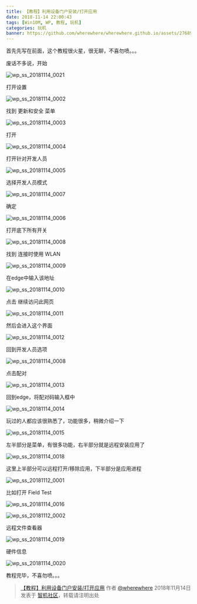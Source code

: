 ```yaml
---
title: 【教程】利用设备门户安装/打开应用
date: 2018-11-14 22:00:43
tags: [Win10M, WP, 教程, 玩机]
categories: 玩机
banner: https://github.com/wherewhere/wherewhere.github.io/assets/27689196/8b116474-8f6e-4d67-a5e1-3fb0a10a6017
---
```

首先先写在前面，这个教程很火星，很无聊，不喜勿喷。。。

废话不多说，开始

![wp_ss_20181114_0021](https://github.com/wherewhere/wherewhere.github.io/assets/27689196/8b116474-8f6e-4d67-a5e1-3fb0a10a6017)

打开设置

![wp_ss_20181114_0002](https://github.com/wherewhere/wherewhere.github.io/assets/27689196/9c6c5170-2f1e-47f1-a1d2-d9fa91d27deb)

找到 更新和安全 菜单<!--more-->

![wp_ss_20181114_0003](https://github.com/wherewhere/wherewhere.github.io/assets/27689196/8bdc8b41-67ac-40e0-b57f-aee1d71350c9)

打开

![wp_ss_20181114_0004](https://github.com/wherewhere/wherewhere.github.io/assets/27689196/439918d5-49c9-45f8-aa24-6091c438e032)

打开针对开发人员

![wp_ss_20181114_0005](https://github.com/wherewhere/wherewhere.github.io/assets/27689196/1ee0a29d-6fc8-4d59-8d3e-7be270ba9d6d)

选择开发人员模式

![wp_ss_20181114_0007](https://github.com/wherewhere/wherewhere.github.io/assets/27689196/88737c50-d4b1-41cc-80ca-fd4031578e61)

确定

![wp_ss_20181114_0006](https://github.com/wherewhere/wherewhere.github.io/assets/27689196/488344df-eb30-4547-b408-958c4e8efa6d)

打开底下所有开关

![wp_ss_20181114_0008](https://github.com/wherewhere/wherewhere.github.io/assets/27689196/ffb2dcb7-ffe0-43a4-8ae8-fa1d5a1e5e28)

找到 连接时使用 WLAN

![wp_ss_20181114_0009](https://github.com/wherewhere/wherewhere.github.io/assets/27689196/6de1f4aa-e5a0-41e2-bf8c-47b5551397c6)

在edge中输入该地址

![wp_ss_20181114_0010](https://github.com/wherewhere/wherewhere.github.io/assets/27689196/243332ca-51a3-4e66-8003-723ab8be0da9)

点击 继续访问此网页

![wp_ss_20181114_0011](https://github.com/wherewhere/wherewhere.github.io/assets/27689196/8d1758a4-69ef-4d6d-aa7f-945598c130c2)

然后会进入这个界面

![wp_ss_20181114_0012](https://github.com/wherewhere/wherewhere.github.io/assets/27689196/6a6b478f-b0d3-4512-9c96-09ee40a8e7b5)

回到开发人员选项

![wp_ss_20181114_0008](https://github.com/wherewhere/wherewhere.github.io/assets/27689196/ffb2dcb7-ffe0-43a4-8ae8-fa1d5a1e5e28)

点击配对

![wp_ss_20181114_0013](https://github.com/wherewhere/wherewhere.github.io/assets/27689196/666776d2-8d2a-4ac7-a92c-e524fbddb1b8)

回到edge，将配对码输入框中

![wp_ss_20181114_0014](https://github.com/wherewhere/wherewhere.github.io/assets/27689196/5ca8affe-85c9-44e2-9070-10beec511afc)

玩过的人都应该很熟悉了，功能很多，稍微介绍一下

![wp_ss_20181114_0015](https://github.com/wherewhere/wherewhere.github.io/assets/27689196/2862d0ee-d742-4274-96b6-fe16440c9b46)

左半部分是菜单，有很多功能，右半部分就是远程安装应用了

![wp_ss_20181114_0018](https://github.com/wherewhere/wherewhere.github.io/assets/27689196/de92b0a9-23a4-4208-b1af-2d7e6af1823e)

这里上半部分可以远程打开/移除应用，下半部分是应用进程

![wp_ss_20181112_0001](https://github.com/wherewhere/wherewhere.github.io/assets/27689196/d7205cb2-589f-4d21-a232-c44ecf2c12b2)

比如打开 Field Test

![wp_ss_20181114_0016](https://github.com/wherewhere/wherewhere.github.io/assets/27689196/65be765c-5579-4f95-be7c-8c8cc401ede0)

![wp_ss_20181112_0002](https://github.com/wherewhere/wherewhere.github.io/assets/27689196/02241023-2227-4d87-8552-1511d6cfdbcc)

远程文件查看器

![wp_ss_20181114_0019](https://github.com/wherewhere/wherewhere.github.io/assets/27689196/e9b696c3-8b39-4ce5-8d1b-d416866ed6a4)

硬件信息

![wp_ss_20181114_0020](https://github.com/wherewhere/wherewhere.github.io/assets/27689196/d982c752-45de-4caf-986e-47605ba1e886)

教程完毕，不喜勿喷。。。

> [【教程】利用设备门户安装/打开应用](https://bbs.wfun.com/thread-1019162-1-1.html) 作者 [@wherewhere](https://bbs.wfun.com/u/2850357) 2018年11月14日 发表于 [智机社区](https://bbs.wfun.com "WFun")，转载请注明出处
